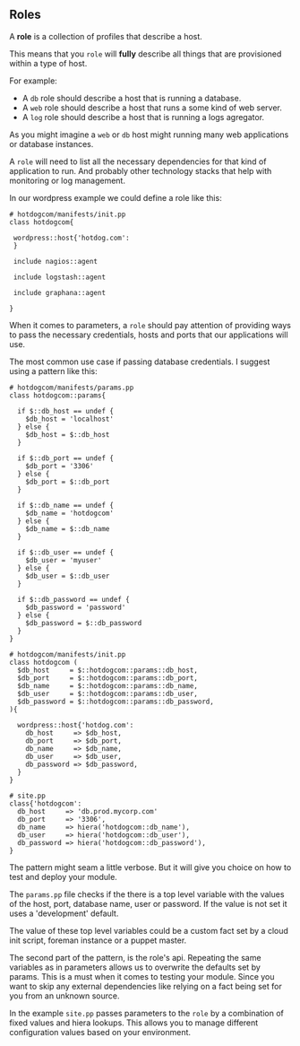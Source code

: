 ## Roles

A **role** is a collection of profiles that describe a host.

This means that you `role` will **fully** describe all things that are provisioned within a type of host.

For example:
* A `db` role should describe a host that is running a database.
* A `web` role should describe a host that runs a some kind of web server.
* A `log` role should describe a host that is running a logs agregator.

As you might imagine a `web` or `db` host might running many web applications or database instances.

A `role` will need to list all the necessary dependencies for that kind of application to run. And probably other technology stacks that help with monitoring or log management.

In our wordpress example we could define a role like this:

```puppet
# hotdogcom/manifests/init.pp
class hotdogcom{
 
 wordpress::host{'hotdog.com':
 }
 
 include nagios::agent
 
 include logstash::agent
 
 include graphana::agent
 
}
```

When it comes to parameters, a `role` should pay attention of providing ways to pass the necessary credentials, hosts and ports that our applications will use.

The most common use case if passing database credentials. I suggest using a pattern like this:

```puppet
# hotdogcom/manifests/params.pp
class hotdogcom::params{
  
  if $::db_host == undef {
    $db_host = 'localhost'
  } else {
    $db_host = $::db_host
  }
  
  if $::db_port == undef {
    $db_port = '3306'
  } else {
    $db_port = $::db_port
  }
  
  if $::db_name == undef {
    $db_name = 'hotdogcom'
  } else {
    $db_name = $::db_name
  }
  
  if $::db_user == undef {
    $db_user = 'myuser'
  } else {
    $db_user = $::db_user
  }
  
  if $::db_password == undef {
    $db_password = 'password'
  } else {
    $db_password = $::db_password
  }
}

# hotdogcom/manifests/init.pp
class hotdogcom (
  $db_host     = $::hotdogcom::params::db_host,
  $db_port     = $::hotdogcom::params::db_port,
  $db_name     = $::hotdogcom::params::db_name,
  $db_user     = $::hotdogcom::params::db_user,
  $db_password = $::hotdogcom::params::db_password,
){

  wordpress::host{'hotdog.com':
    db_host     => $db_host,
    db_port     => $db_port,
    db_name     => $db_name,
    db_user     => $db_user,
    db_password => $db_password,
  }
}

# site.pp
class{'hotdogcom':
  db_host     => 'db.prod.mycorp.com'
  db_port     => '3306',
  db_name     => hiera('hotdogcom::db_name'),
  db_user     => hiera('hotdogcom::db_user'),
  db_password => hiera('hotdogcom::db_password'),
}

```
The pattern might seam a little verbose. But it will give you choice on how to test and deploy your module.

The `params.pp` file checks if the there is a top level variable with the values of the host, port, database name, user or password. If the value is not set it uses a 'development' default.

The value of these top level variables could be a custom fact set by a cloud init script, foreman instance or a puppet master.

The second part of the pattern, is the role's api. Repeating the same variables as in parameters allows us to overwrite the defaults set by params. This is a must when it comes to testing your module. Since you want to skip any external dependencies like relying on a fact being set for you from an unknown source.

In the example `site.pp` passes parameters to the `role` by a combination of fixed values and hiera lookups. This allows you to manage different configuration values based on your environment. 